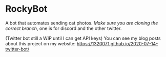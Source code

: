# RockyBot
A bot that automates sending cat photos. *Make sure you are cloning the correct branch*, one is for discord and the other twitter.

(Twitter bot still a WIP until I can get API keys)
You can see my blog posts about this project on my website:
https://1320071.github.io/2020-07-14-twitter-bot/
